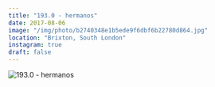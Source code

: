 ```yaml
---
title: "193.0 - hermanos"
date: 2017-08-06
image: "/img/photo/b2740348e1b5ede9f6dbf6b22780d864.jpg"
location: "Brixton, South London"
instagram: true
draft: false
---
```


![193.0 - hermanos](/img/photo/b2740348e1b5ede9f6dbf6b22780d864.jpg)
